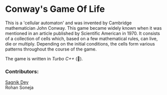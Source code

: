 # Conway's Game Of Life

This is a 'cellular automaton' and was invented by Cambridge mathematician John Conway. This game became widely known when it was mentioned in an article published by Scientific American in 1970. 
It consists of a collection of cells which, based on a few mathematical rules, can live, die or multiply. Depending on the initial conditions, the cells form various patterns throughout the course of the game.

The game is written in *Turbo C++* (🤢).

### Contributors: 
[Sagnik Dey](https://github.com/SagnikDey92) \
Rohan Soneja
